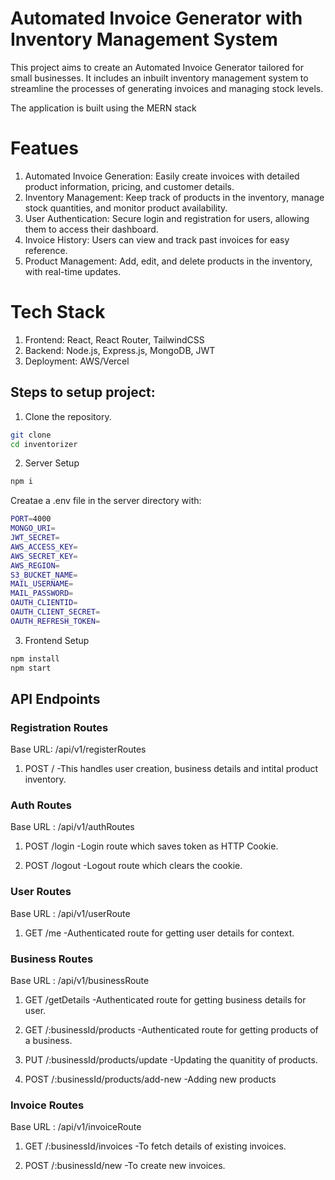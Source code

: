 # Automated Invoice Generator with Inventory Management System

This project aims to create an Automated Invoice Generator tailored for small businesses. It includes an inbuilt inventory management system to streamline the processes of generating invoices and managing stock levels.

The application is built using the MERN stack


# Featues

1. Automated Invoice Generation: Easily create invoices with detailed product information, pricing, and customer details.
2. Inventory Management: Keep track of products in the inventory, manage stock quantities, and monitor product availability.
3. User Authentication: Secure login and registration for users, allowing them to access their dashboard.
4. Invoice History: Users can view and track past invoices for easy reference.
5. Product Management: Add, edit, and delete products in the inventory, with real-time updates.

# Tech Stack

1. Frontend: React, React Router, TailwindCSS
2. Backend: Node.js, Express.js, MongoDB, JWT
3. Deployment: AWS/Vercel

## Steps to setup project:

1. Clone the repository.
```bash
git clone 
cd inventorizer
```

2. Server Setup
```bash
npm i
```
Creatae a .env file in the server directory with:

```bash
PORT=4000
MONGO_URI=
JWT_SECRET=
AWS_ACCESS_KEY=
AWS_SECRET_KEY=
AWS_REGION=
S3_BUCKET_NAME=
MAIL_USERNAME=
MAIL_PASSWORD=
OAUTH_CLIENTID=
OAUTH_CLIENT_SECRET=
OAUTH_REFRESH_TOKEN=
```

3. Frontend Setup

```bash
npm install
npm start
```

## API Endpoints

### Registration Routes
Base URL: /api/v1/registerRoutes

1. POST /
-This handles user creation, business details and intital product inventory.

### Auth Routes
Base URL : /api/v1/authRoutes
1. POST /login
-Login route which saves token as HTTP Cookie.

2. POST /logout
-Logout route which clears the cookie.

### User Routes
Base URL : /api/v1/userRoute

1. GET /me
-Authenticated route for getting user details for context.

### Business Routes
Base URL : /api/v1/businessRoute

1. GET /getDetails
-Authenticated route for getting business details for user.

2. GET /:businessId/products
-Authenticated route for getting products of a business.

3. PUT /:businessId/products/update
-Updating the quanitity of products.

4. POST /:businessId/products/add-new
-Adding new products

### Invoice Routes
Base URL : /api/v1/invoiceRoute

1. GET /:businessId/invoices
-To fetch details of existing invoices.

2. POST /:businessId/new
-To create new invoices.





